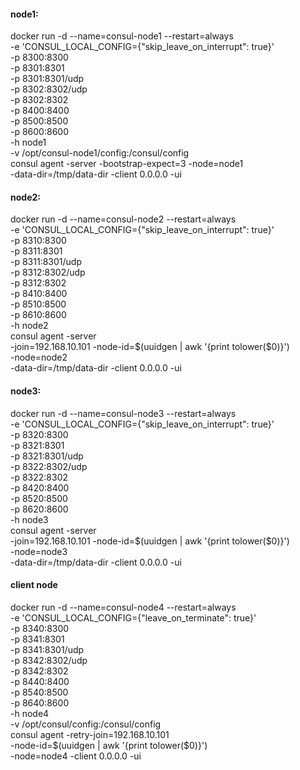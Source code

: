 #### node1:
docker run -d --name=consul-node1 --restart=always \
             -e 'CONSUL_LOCAL_CONFIG={"skip_leave_on_interrupt": true}' \
             -p 8300:8300 \
             -p 8301:8301 \
             -p 8301:8301/udp \
             -p 8302:8302/udp \
             -p 8302:8302 \
             -p 8400:8400 \
             -p 8500:8500 \
             -p 8600:8600 \
             -h node1 \
             -v /opt/consul-node1/config:/consul/config \
             consul agent -server  -bootstrap-expect=3 -node=node1 \
             -data-dir=/tmp/data-dir -client 0.0.0.0 -ui

#### node2:
docker run -d --name=consul-node2 --restart=always \
            -e 'CONSUL_LOCAL_CONFIG={"skip_leave_on_interrupt": true}' \
            -p 8310:8300 \
            -p 8311:8301 \
            -p 8311:8301/udp \
            -p 8312:8302/udp \
            -p 8312:8302 \
            -p 8410:8400 \
            -p 8510:8500 \
            -p 8610:8600 \
            -h node2 \
            consul agent -server \
            -join=192.168.10.101 -node-id=$(uuidgen | awk '{print tolower($0)}') \
            -node=node2 \
            -data-dir=/tmp/data-dir -client 0.0.0.0 -ui

#### node3:
docker run -d --name=consul-node3 --restart=always \
            -e 'CONSUL_LOCAL_CONFIG={"skip_leave_on_interrupt": true}' \
            -p 8320:8300 \
            -p 8321:8301 \
            -p 8321:8301/udp \
            -p 8322:8302/udp \
            -p 8322:8302 \
            -p 8420:8400 \
            -p 8520:8500 \
            -p 8620:8600 \
            -h node3 \
            consul agent -server \
            -join=192.168.10.101 -node-id=$(uuidgen | awk '{print tolower($0)}') \
            -node=node3 \
            -data-dir=/tmp/data-dir -client 0.0.0.0 -ui

#### client node

docker run -d --name=consul-node4  --restart=always \
            -e 'CONSUL_LOCAL_CONFIG={"leave_on_terminate": true}' \
            -p 8340:8300 \
            -p 8341:8301 \
            -p 8341:8301/udp \
            -p 8342:8302/udp \
            -p 8342:8302 \
            -p 8440:8400 \
            -p 8540:8500 \
            -p 8640:8600 \
            -h node4 \
            -v /opt/consul/config:/consul/config \
            consul agent  -retry-join=192.168.10.101  \
            -node-id=$(uuidgen | awk '{print tolower($0)}') \
            -node=node4 -client 0.0.0.0 -ui